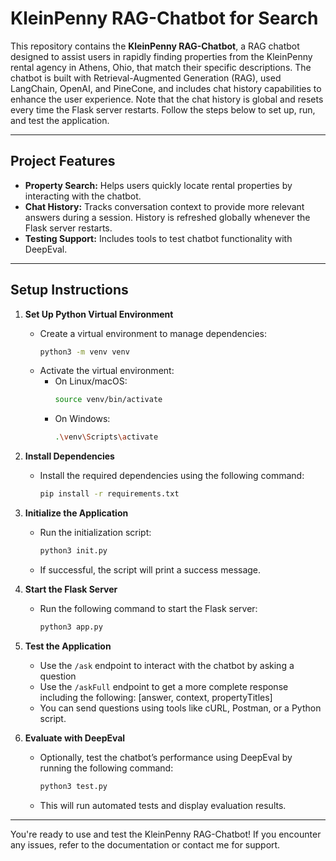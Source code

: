 # KleinPenny RAG-Chatbot for Search

This repository contains the **KleinPenny RAG-Chatbot**, a RAG chatbot designed to assist users in rapidly finding properties from the KleinPenny rental agency in Athens, Ohio, that match their specific descriptions. The chatbot is built with Retrieval-Augmented Generation (RAG), used LangChain, OpenAI, and PineCone, and includes chat history capabilities to enhance the user experience. Note that the chat history is global and resets every time the Flask server restarts. Follow the steps below to set up, run, and test the application.

---

## Project Features

- **Property Search:** Helps users quickly locate rental properties by interacting with the chatbot.
- **Chat History:** Tracks conversation context to provide more relevant answers during a session. History is refreshed globally whenever the Flask server restarts.
- **Testing Support:** Includes tools to test chatbot functionality with DeepEval.

---

## Setup Instructions

1. **Set Up Python Virtual Environment**
   - Create a virtual environment to manage dependencies:
     ```bash
     python3 -m venv venv
     ```
   - Activate the virtual environment:
     - On Linux/macOS:
       ```bash
       source venv/bin/activate
       ```
     - On Windows:
       ```bash
       .\venv\Scripts\activate
       ```

2. **Install Dependencies**
   - Install the required dependencies using the following command:
     ```bash
     pip install -r requirements.txt
     ```

3. **Initialize the Application**
   - Run the initialization script:
     ```bash
     python3 init.py
     ```
   - If successful, the script will print a success message.

4. **Start the Flask Server**
   - Run the following command to start the Flask server:
     ```bash
     python3 app.py
     ```

5. **Test the Application**
   - Use the `/ask` endpoint to interact with the chatbot by asking a question
   - Use the `/askFull` endpoint to get a more complete response including the following: [answer, context, propertyTitles]
   - You can send questions using tools like cURL, Postman, or a Python script.

6. **Evaluate with DeepEval**
   - Optionally, test the chatbot’s performance using DeepEval by running the following command:
     ```bash
     python3 test.py
     ```
   - This will run automated tests and display evaluation results.

---

You're ready to use and test the KleinPenny RAG-Chatbot! If you encounter any issues, refer to the documentation or contact me for support.